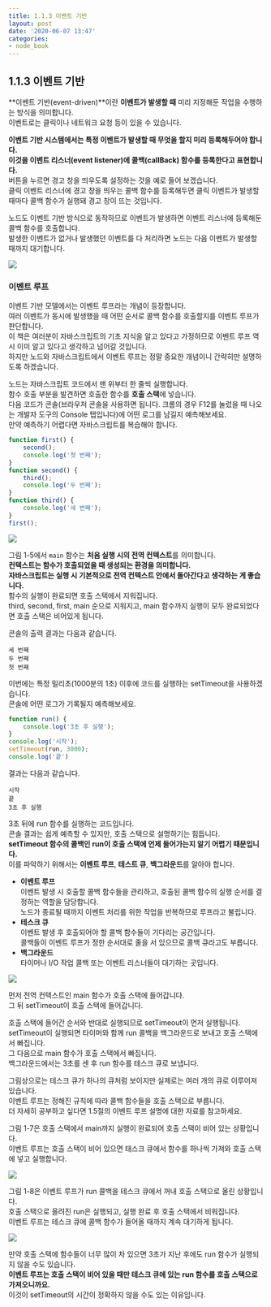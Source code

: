 ```yaml
---
title: 1.1.3 이벤트 기반
layout: post
date: '2020-06-07 13:47'
categories:
- node_book
---
```


## 1.1.3 이벤트 기반

**이벤트 기반(event-driven)**이란 **이벤트가 발생할 때** 미리 지정해둔 작업을 수행하는 방식을 의미합니다.  
이벤트로는 클릭이나 네트워크 요청 등이 있을 수 있습니다.

**이벤트 기반 시스템에서는 특정 이벤트가 발생할 때 무엇을 할지 미리 등록해두어야 합니다.**  
**이것을 이벤트 리스너(event listener)에 콜백(callBack) 함수를 등록한다고 표현합니다.**  
버튼을 누르면 경고 창을 띄우도록 설정하는 것을 예로 들어 보겠습니다.  
클릭 이벤트 리스너에 경고 창을 띄우는 콜백 함수를 등록해두면 클릭 이벤트가 발생할 때마다 콜백 함수가 
실행돼 경고 창이 뜨는 것입니다.  

노드도 이벤트 기반 방식으로 동작하므로 이벤트가 발생하면 이벤트 리스너에 등록해둔 콜백 함수를 
호출합니다.  
발생한 이벤트가 없거나 발생했던 이벤트를 다 처리하면 노드는 다음 이벤트가 발생할 때까지 대기합니다.  

![](/static/img/nodebook/image01.jpg)

### 이벤트 루프

이벤트 기반 모델에서는 이벤트 루프라는 개념이 등장합니다.  
여러 이벤트가 동시에 발생했을 때 어떤 순서로 콜백 함수를 호출할지를 이벤트 루프가 판단합니다.  
이 책은 여러분이 자바스크립트의 기초 지식을 알고 있다고 가정하므로 이벤트 루프 역시 이미 알고 있다고 생각하고 넘어갈 것입니다.  
하지만 노드와 자바스크립트에서 이벤트 루프는 정말 중요한 개념이니 간략히만 설명하도록 하겠습니다.  

노드는 자바스크립트 코드에서 맨 위부터 한 줄씩 실행합니다.  
함수 호출 부분을 발견하면 호출한 함수를 **호출 스택**에 넣습니다.  
다음 코드가 콘솔(브라우저 콘솔을 사용하면 됩니다. 크롬의 경우 F12를 눌렀을 때 나오는 개발자 도구의 Console 탭입니다)에 
어떤 로그를 남길지 예측해보세요.  
만약 예측하기 어렵다면 자바스크립트를 복습해야 합니다.

```javascript
function first() {
    second();
    console.log('첫 번째');
}
function second() {
    third();
    console.log('두 번째');
}
function third() {
    console.log('세 번째');
}
first();
```

![](/static/img/nodebook/image02.jpg)

그림 1-5에서 `main` 함수는 **처음 실행 시의 전역 컨텍스트**를 의미합니다.  
**컨텍스트는 함수가 호출되었을 때 생성되는 환경을 의미합니다.**  
**자바스크립트는 실행 시 기본적으로 전역 컨텍스트 안에서 돌아간다고 생각하는 게 좋습니다.**  
함수의 실행이 완료되면 호출 스택에서 지워집니다.  
third, second, first, main 순으로 지워지고, main 함수까지 실행이 모두 완료되었다면 호출 스택은 비어있게 됩니다.  

콘솔의 출력 결과는 다음과 같습니다.

```text
세 번째
두 번째
첫 번째
```

이번에는 특정 밀리초(1000분의 1초) 이후에 코드를 실행하는 setTimeout을 사용하겠습니다.  
콘솔에 어떤 로그가 기록될지 예측해보세요.

```javascript
function run() {
    console.log('3초 후 실행');
}
console.log('시작');
setTimeout(run, 3000);
console.log('끝')
```

결과는 다음과 같습니다.

```text
시작
끝
3초 후 실행
```

3초 뒤에 run 함수를 실행하는 코드입니다.  
콘솔 결과는 쉽게 예측할 수 있지만, 호출 스택으로 설명하기는 힘듭니다.  
**setTimeout 함수의 콜백인 run이 호출 스택에 언제 들어가는지 알기 어렵기 때문입니다.**  
이를 파악하기 위해서는 **이벤트 루프**, **테스트 큐**, **백그라운드**를 알아야 합니다. 

* **이벤트 루프**  
  이벤트 발생 시 호출할 콜백 함수들을 관리하고, 호출된 콜백 함수의 실행 순서를 결정하는 역할을 담당합니다.  
  노드가 종료될 때까지 이벤트 처리를 위한 작업을 반복하므로 루프라고 불립니다.
* **테스크 큐**  
  이벤트 발생 후 호출되어야 할 콜백 함수들이 기다리는 공간입니다.  
  콜백들이 이벤트 루프가 정한 순서대로 줄을 서 있으므로 콜백 큐라고도 부릅니다.
* **백그라운드**  
  타이머나 I/O 작업 콜백 또는 이벤트 리스너들이 대기하는 곳입니다.

![](/static/img/nodebook/image03.jpg)

먼저 전역 컨텍스트인 main 함수가 호출 스택에 들어갑니다.  
그 뒤 setTimeout이 호출 스택에 들어갑니다. 

호출 스택에 들어간 순서와 반대로 실행되므로 setTimeout이 먼저 실행됩니다.  
setTimeout이 실행되면 타이머와 함께 run 콜백을 백그라운드로 보내고 호출 스택에서 빠집니다.  
그 다음으로 main 함수가 호출 스택에서 빠집니다.  
백그라운드에서는 3초를 센 후 run 함수를 테스크 큐로 보냅니다.  

그림상으로는 테스크 큐가 하나의 큐처럼 보이지만 실제로는 여러 개의 큐로 이루어져 있습니다.  
이벤트 루프는 정해진 규칙에 따라 콜백 함수들을 호출 스택으로 부릅니다.  
더 자세히 공부하고 싶다면 1.5절의 이벤트 루프 설명에 대한 자료를 참고하세요.

그림 1-7은 호출 스택에서 main까지 실행이 완료되어 호출 스택이 비어 있는 상황입니다.  
이벤트 루프는 호출 스택이 비어 있으면 태스크 큐에서 함수를 하나씩 가져와 호출 스택에 넣고 실행합니다.

![](/static/img/nodebook/image04.jpg)

그림 1-8은 이벤트 루프가 run 콜백을 테스크 큐에서 꺼내 호출 스택으로 올린 상황입니다.  
호출 스택으로 올려진 run은 실행되고, 실행 완료 후 호출 스택에서 비워집니다.  
이벤트 루프는 테스크 큐에 콜백 함수가 들어올 때까지 계속 대기하게 됩니다.

![](/static/img/nodebook/image05.jpg)

만약 호출 스택에 함수들이 너무 많이 차 있으면 3초가 지난 후에도 run 함수가 실행되지 않을 수도 있습니다.  
**이벤트 루프는 호출 스택이 비어 있을 때만 테스크 큐에 있는 run 함수를 호출 스택으로 가져오니까요.**  
이것이 setTimeout의 시간이 정확하지 않을 수도 있는 이유입니다.











